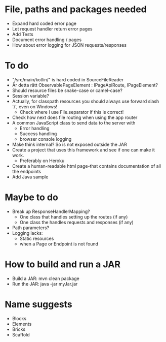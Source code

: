 

# File, paths and packages needed
- Expand hard coded error page
- Let request handler return error pages
- Add Tests
- Document error handling / pages
- How about error logging for JSON requests/responses


# To do
- "/src/main/kotlin/" is hard coded in SourceFileReader
- Är detta rätt ObservablePageElement : IPageApiRoute, IPageElement?
- Should resource files be snake-case or camel-case?
- Session variable? 
- Actually, for classpath resources you should always use forward slash '/', even on Windows!
  - Check where I use File.separator if this is correct!
- Check how next does file routing when using the app router
- A common JavaScript class to send data to the server with
  - Error handling
  - Success handling
  - browser console logging
- Make think internal? So is not exposed outside the JAR
- Create a project that uses this framework and see if one can make it work. 
  - Preferably on Heroku
- Create a human-readable html page-that contains documentation of all the endpoints
- Add Java sample

# Maybe to do
- Break up ResponseHandlerMapping?
  - One class that handles setting up the routes (if any)
  - One class the handles requests and responses (if any)
- Path parameters?
- Logging lacks:
  - Static resources
  - when a Page or Endpoint is not found


# How to build and run a JAR
- Build a JAR: mvn clean package 
- Run the JAR: java -jar myJar.jar


# Name suggests
- Blocks
- Elements
- Bricks
- Scaffold